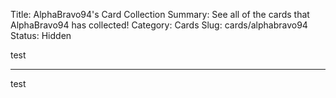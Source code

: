 Title: AlphaBravo94's Card Collection
Summary: See all of the cards that AlphaBravo94 has collected!
Category: Cards
Slug: cards/alphabravo94
Status: Hidden

test

---
test